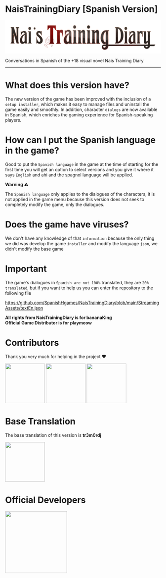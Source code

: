 # NaisTrainingDiary [Spanish Version]

<img align=center src="https://raw.githubusercontent.com/SpanishHgames/NaisTrainingDiary/master/.github/assets/banner.png">

Conversations in Spanish of the +18 visual novel Nais Training Diary

---

# What does this version have?

The new version of the game has been improved with the inclusion of a `setup installer`, which makes it easy to manage files and uninstall the game easily and smoothly. In addition, character `dialogs` are now available in Spanish, which enriches the gaming experience for Spanish-speaking players.

# How can I put the Spanish language in the game?

Good to put the `Spanish language` in the game at the time of starting for the first time you will get an option to select versions and you give it where it says `English` and ahi and the spagnol language will be applied.

**Warning ⚠**

The `Spanish language` only applies to the dialogues of the characters, it is not applied in the game menu because this version does not seek to completely modify the game, only the dialogues.

# Does the game have viruses?

We don't have any knowledge of that `information` because the only thing we did was develop the game `installer` and modify the language `json`, we didn't modify the base game

# Important

The game's dialogues in `Spanish are not 100%` translated, they are `20% translated`, but if you want to help us you can enter the repository to the following file

https://github.com/SpanishHgames/NaisTrainingDiary/blob/main/StreamingAssets/textEn.json

**All rights from NaisTrainingDiary is for bananaKing**
<br>
**Official Game Distributor is for playmeow**

# Contributors

Thank you very much for helping in the project ❤

<a href="https://github.com/StaffV77"><img src="https://avatars.githubusercontent.com/u/107765373?v=4" height="128" width="128" /></a>
<a href="https://github.com/Sstudiosdev"><img src="https://avatars.githubusercontent.com/u/149289426?v=4" height="128" width="128" /></a>
<a href="https://github.com/SpanishHgames"><img src="https://avatars.githubusercontent.com/u/162644772?s=400&u=1b44034b08d8cc6f9e867878c4298d0f4dd3ff27&v=4" height="128" width="128" /></a>

# Base Translation

The base translation of this version is **tr3m0rdj**

<a href="https://twitter.com/Tr3m0rDj"><img src="https://yt3.googleusercontent.com/ytc/AIdro_lPnamgnHr7HmLN32DFW2mt_F8MNXjAzE4a3eRr=s176-c-k-c0x00ffffff-no-rj" height="128" width="128" /></a>

# Official Developers

<a href="https://www.patreon.com/bananaking"><img src="https://cdn.playmeow.com/upload/user/8c8acd3b/0d50/4d83/a834/fca0b16181bb/avatar.png?Fri%20Jan%2021%202022%2005:42:49%20GMT+0800%20(%E5%8F%B0%E5%8C%97%E6%A8%99%E6%BA%96%E6%99%82%E9%96%93)" height="200" width="200" /></a>
